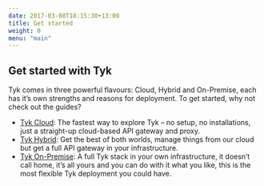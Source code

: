 ```yaml
--- 
date: 2017-03-08T18:15:30+13:00
title: Get started
weight: 0
menu: "main"
---
```


## Get started with Tyk

Tyk comes in three powerful flavours: Cloud, Hybrid and On-Premise, each has it’s own strengths and reasons for deployment. To get started, why not check out the guides?

- [Tyk Cloud][1]: The fastest way to explore Tyk – no setup, no installations, just a straight-up cloud-based API gateway and proxy.
- [Tyk Hybrid][2]: Get the best of both worlds, manage things from our cloud but get a full API gateway in your infrastructure.
- [Tyk On-Premise][3]: A full Tyk stack in your own infrastructure, it doesn’t call home, it’s all yours and you can do with it what you like, this is the most flexible Tyk deployment you could have.

 [1]: /get-started/with-tyk-cloud
 [2]: /get-started/with-tyk-hybrid
 [3]: /get-started/with-tyk-on-premise